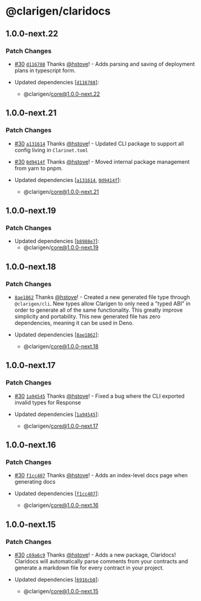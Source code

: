 # @clarigen/claridocs

## 1.0.0-next.22

### Patch Changes

- [#30](https://github.com/mechanismHQ/clarigen/pull/30) [`d116788`](https://github.com/mechanismHQ/clarigen/commit/d116788fd5f8cfa4a14716c2c7c54f435cb01884) Thanks [@hstove](https://github.com/hstove)! - Adds parsing and saving of deployment plans in typescript form.

- Updated dependencies [[`d116788`](https://github.com/mechanismHQ/clarigen/commit/d116788fd5f8cfa4a14716c2c7c54f435cb01884)]:
  - @clarigen/core@1.0.0-next.22

## 1.0.0-next.21

### Patch Changes

- [#30](https://github.com/mechanismHQ/clarigen/pull/30) [`a131614`](https://github.com/mechanismHQ/clarigen/commit/a1316142a5bec9e949dd6cacd3328fa2941e12fc) Thanks [@hstove](https://github.com/hstove)! - Updated CLI package to support all config living in `Clarinet.toml`

* [#30](https://github.com/mechanismHQ/clarigen/pull/30) [`0d9414f`](https://github.com/mechanismHQ/clarigen/commit/0d9414fa8e09df10548a5000a37ac66f60f509fc) Thanks [@hstove](https://github.com/hstove)! - Moved internal package management from yarn to pnpm.

* Updated dependencies [[`a131614`](https://github.com/mechanismHQ/clarigen/commit/a1316142a5bec9e949dd6cacd3328fa2941e12fc), [`0d9414f`](https://github.com/mechanismHQ/clarigen/commit/0d9414fa8e09df10548a5000a37ac66f60f509fc)]:
  - @clarigen/core@1.0.0-next.21

## 1.0.0-next.19

### Patch Changes

- Updated dependencies [[`b8988e7`](https://github.com/mechanismHQ/clarigen/commit/b8988e7ec734324de005a7b271d0a03b4cec6d37)]:
  - @clarigen/core@1.0.0-next.19

## 1.0.0-next.18

### Patch Changes

- [`8ae1862`](https://github.com/mechanismHQ/clarigen/commit/8ae18623f3535550c1707642dbde9ec79ae87585) Thanks [@hstove](https://github.com/hstove)! - Created a new generated file type through `@clarigen/cli`. New types allow Clarigen to only need a "typed ABI" in order to generate all of the same functionality. This greatly improve simplicity and portability. This new generated file has zero dependencies, meaning it can be used in Deno.

- Updated dependencies [[`8ae1862`](https://github.com/mechanismHQ/clarigen/commit/8ae18623f3535550c1707642dbde9ec79ae87585)]:
  - @clarigen/core@1.0.0-next.18

## 1.0.0-next.17

### Patch Changes

- [#30](https://github.com/mechanismHQ/clarigen/pull/30) [`1a94545`](https://github.com/mechanismHQ/clarigen/commit/1a94545e482d42cc842e241d5484c69bb9188e7c) Thanks [@hstove](https://github.com/hstove)! - Fixed a bug where the CLI exported invalid types for Response

- Updated dependencies [[`1a94545`](https://github.com/mechanismHQ/clarigen/commit/1a94545e482d42cc842e241d5484c69bb9188e7c)]:
  - @clarigen/core@1.0.0-next.17

## 1.0.0-next.16

### Patch Changes

- [#30](https://github.com/mechanismHQ/clarigen/pull/30) [`f1cc407`](https://github.com/mechanismHQ/clarigen/commit/f1cc407fe3430e79468d38b5acdb60cf051ea5c5) Thanks [@hstove](https://github.com/hstove)! - Adds an index-level docs page when generating docs

- Updated dependencies [[`f1cc407`](https://github.com/mechanismHQ/clarigen/commit/f1cc407fe3430e79468d38b5acdb60cf051ea5c5)]:
  - @clarigen/core@1.0.0-next.16

## 1.0.0-next.15

### Patch Changes

- [#30](https://github.com/mechanismHQ/clarigen/pull/30) [`c69a6c9`](https://github.com/mechanismHQ/clarigen/commit/c69a6c9b8c185f840f38759aa7a530ee54f85c57) Thanks [@hstove](https://github.com/hstove)! - Adds a new package, Claridocs! Claridocs will automatically parse comments from your contracts and generate a markdown file for every contract in your project.

- Updated dependencies [[`6916cb8`](https://github.com/mechanismHQ/clarigen/commit/6916cb8ea69715634399a4a48680323257c35719)]:
  - @clarigen/core@1.0.0-next.15
